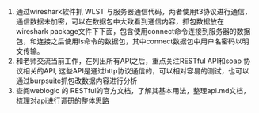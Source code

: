 1. 通过wireshark软件抓 WLST 与服务器通信代码，两者使用t3协议进行通信，通信数据未加密，可以在数据包中大致看到通信内容，抓包数据放在wireshark package文件下下面，包含使用connect命令连接到服务器的数据包，和连接之后使用ls命令的数据包，其中connect数据包中用户名密码以明文传输。
2. 和老师交流当前工作，在列出所有API之后，重点关注RESTful API和soap 协议相关的API, 这些API是通过http协议通信的，可以相对容易的测试，也可以通过burpsuite抓包改数据内容进行分析
3. 查阅weblogic 的 RESTful的官方文档，了解其基本用法，整理api.md文档，梳理对api进行调研的整体思路
